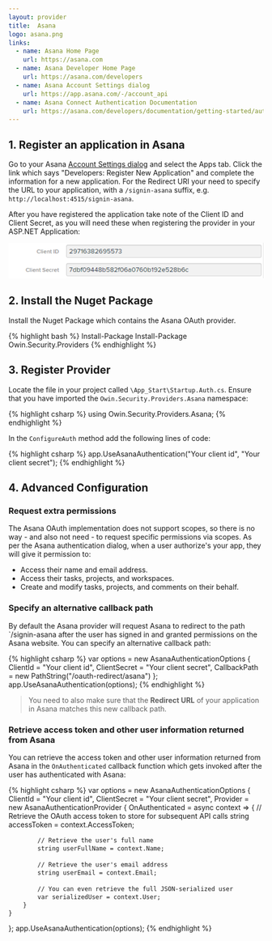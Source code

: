 ```yaml
---
layout: provider
title:  Asana
logo: asana.png
links:
  - name: Asana Home Page
    url: https://asana.com
  - name: Asana Developer Home Page
    url: https://asana.com/developers
  - name: Asana Account Settings dialog
    url: https://app.asana.com/-/account_api
  - name: Asana Connect Authentication Documentation
    url: https://asana.com/developers/documentation/getting-started/authentication
---
```


## 1. Register an application in Asana

Go to your Asana [Account Settings dialog](https://app.asana.com/-/account_api) and select the Apps tab. Click the link which says "Developers: Register New Application" and complete the information for a new application. For the Redirect URI your need to specify the URL to your application, with a `/signin-asana` suffix, e.g. `http://localhost:4515/signin-asana`.

After you have registered the application take note of the Client ID and Client Secret, as you will need these when registering the provider in your ASP.NET Application:

![](/images/asana-client-id-and-secret.png)

## 2. Install the Nuget Package

Install the Nuget Package which contains the Asana OAuth provider.

{% highlight bash %}
Install-Package Install-Package Owin.Security.Providers
{% endhighlight %}

## 3. Register Provider

Locate the file in your project called `\App_Start\Startup.Auth.cs`. Ensure that you have imported the `Owin.Security.Providers.Asana` namespace:

{% highlight csharp %}
using Owin.Security.Providers.Asana;
{% endhighlight %}

In the `ConfigureAuth` method add the following lines of code:

{% highlight csharp %}
app.UseAsanaAuthentication("Your client id", "Your client secret");
{% endhighlight %}

## 4. Advanced Configuration

### Request extra permissions

The Asana OAuth implementation does not support scopes, so there is no way - and also not need - to request specific permissions via scopes. As per the Asana authentication dialog, when a user authorize's your app, they will give it permission to:
* Access their name and email address.
* Access their tasks, projects, and workspaces.
* Create and modify tasks, projects, and comments on their behalf.

### Specify an alternative callback path

By default the Asana provider will request Asana to redirect to the path `/signin-asana after the user has signed in and granted permissions on the Asana website. You can specify an alternative callback path:

{% highlight csharp %}
var options = new AsanaAuthenticationOptions
{
    ClientId = "Your client id",
    ClientSecret = "Your client secret",
    CallbackPath = new PathString("/oauth-redirect/asana")
};
app.UseAsanaAuthentication(options);
{% endhighlight %}

> You need to also make sure that the **Redirect URL** of your application in Asana matches this new callback path.

### Retrieve access token and other user information returned from Asana

You can retrieve the access token and other user information returned from Asana in the `OnAuthenticated` callback function which gets invoked after the user has authenticated with Asana:

{% highlight csharp %}
var options = new AsanaAuthenticationOptions
{
    ClientId = "Your client id",
    ClientSecret = "Your client secret",
    Provider = new AsanaAuthenticationProvider
    {
        OnAuthenticated = async context =>
        {
            // Retrieve the OAuth access token to store for subsequent API calls
            string accessToken = context.AccessToken;

            // Retrieve the user's full name
            string userFullName = context.Name;

            // Retrieve the user's email address
            string userEmail = context.Email;

            // You can even retrieve the full JSON-serialized user
            var serializedUser = context.User;
        }
    }
};
app.UseAsanaAuthentication(options);
{% endhighlight %}
